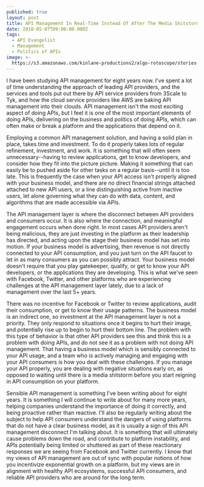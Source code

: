 ```yaml
---
published: true
layout: post
title: API Management In Real-Time Instead Of After The Media Shitstorm
date: 2018-05-07T09:00:00.000Z
tags:
  - API Evangelist
  - Management
  - Politics of APIs
image: >-
  https://s3.amazonaws.com/kinlane-productions2/algo-rotoscope/stories-new/109_204_800_500_0_max_0_1_-5.jpg
---
```

<p></p>I have been studying API management for eight years now. I've spent a lot of time understanding the approach of leading API providers, and the services and tools put out there by API service providers from 3Scale to Tyk, and how the cloud service providers like AWS are baking API management into their clouds. API management isn't the most exciting aspect of doing APIs, but I feel it is one of the most important elements of doing APIs, delivering on the business and politics of doing APIs, which can often make or break a platform and the applications that depend on it.

Employing a common API management solution, and having a solid plan in place, takes time and investment. To do it properly takes lots of regular refinement, investment, and work. It is something that will often seem unnecessary--having to review applications, get to know developers, and consider how they fit into the picture picture. Making it something that can easily be to pushed aside for other tasks on a regular basis--until it is too late. This is frequently the case when your API access isn't properly aligned with your business model, and there are no direct financial strings attached attached to new API users, or a line distinguishing active from inactive users, let alone governing what they can do with data, content, and algorithms that are made accessible via APIs.

The API management layer is where the disconnect between API providers and consumers occur. It is also where the connection, and meaningful engagement occurs when done right. In most cases API providers aren't being malicious, they are just investing in the platform as their leadership has directed, and acting upon the stage their business model has set into motion. If your business model is advertising, then revenue is not directly connected to your API consumption, and you just turn on the API faucet to let in as many consumers as you can possibly attract. Your business model doesn't require that you play gatekeeper, qualify, or get to know your API developers, or the applications they are developing. This is what we've seen with Facebook, Twitter, and other platforms who are experiencing challenges at the API management layer lately, due to a lack of management over the last 5+ years.

There was no incentive for Facebook or Twitter to review applications, audit their consumption, or get to know their usage patterns. The business model is an indirect one, so investment at the API management layer is not a priority. They only respond to situations once it begins to hurt their image, and potentially rise up to begin to hurt their bottom line. The problem with this type of behavior is that other API providers see this and think this is a problem with doing APIs, and do not see it as a problem with not doing API management. That having a business model which is sensibly connected to your API usage, and a team who is actively managing and engaging with your API consumers is how you deal with these challenges. If you manage your API properly, you are dealing with negative situations early on, as opposed to waiting until there is a media shitstorm before you start reigning in API consumption on your platform.

Sensible API management is something I've been writing about for eight years. It is something I will continue to write about for many more years, helping companies understand the importance of doing it correctly, and being proactive rather than reactive. I'll also be regularly writing about the subject to help API consumers understand the dangers of using platforms that do not have a clear business model, as it is usually a sign of this API management disconnect I'm talking about. It is something that will ultimately cause problems down the road, and contribute to platform instability, and APIs potentially being limited or shuttered as part of these reactionary responses we are seeing from Facebook and Twitter currently. I know that my views of API management are out of sync with popular notions of how you incentivize exponential growth on a platform, but my views are in alignment with healthy API ecosystems, successful API consumers, and reliable API providers who are around for the long term.

